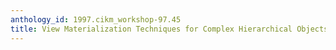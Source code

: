 ```yaml
---
anthology_id: 1997.cikm_workshop-97.45
title: View Materialization Techniques for Complex Hierarchical Objects
---
```

